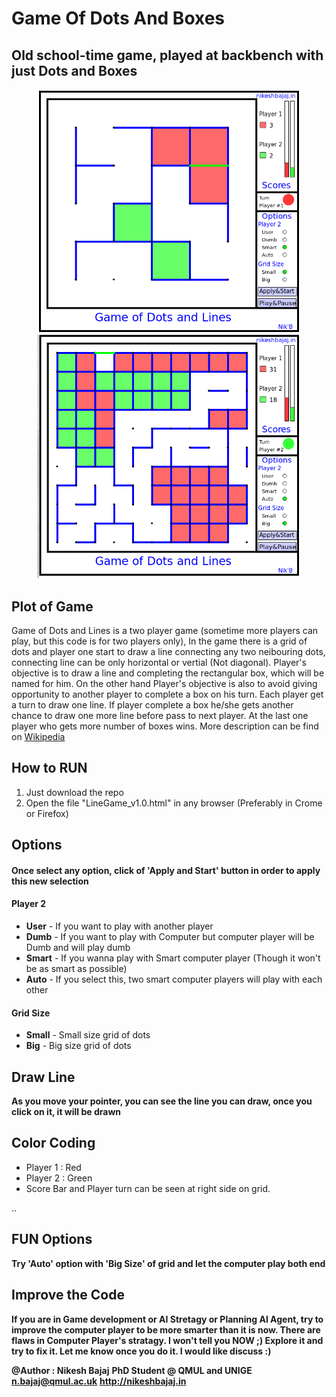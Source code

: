 # Game Of Dots And Boxes
## Old school-time game, played at backbench with just Dots and Boxes
<p align="center">
<img src="https://raw.githubusercontent.com/Nikeshbajaj/GameOfDotsAndBoxes/master/Screenshot1.png" width="420"/> <img src="https://raw.githubusercontent.com/Nikeshbajaj/GameOfDotsAndBoxes/master/Screenshot2.png" width="420"/>
</p>

## Plot of Game
Game of Dots and Lines is a two player game (sometime more players can play, but this code is for two players only), In the game there is a grid of dots and player one start to draw a line connecting any two neibouring dots, connecting line can be only horizontal or vertial (Not diagonal). Player's objective is to draw a line and completing the rectangular box, which will be named for him. On the other hand Player's objective is also to avoid giving opportunity to another player to complete a box on his turn. Each player get a turn to draw one line. If player complete a box he/she gets another chance to draw one more line before pass to next player. At the last one player who gets more number of boxes wins. More description can be find on [Wikipedia](https://en.wikipedia.org/wiki/Dots_and_Boxes)

## How to RUN
1. Just download the repo
2. Open the file "LineGame_v1.0.html" in any browser (Preferably in Crome or Firefox)

## Options
#### Once select any option, click of 'Apply and Start' button in order to apply this new selection
#### Player 2
* **User**  - If you want to play with another player
* **Dumb**  - If you want to play with Computer but computer player will be Dumb and will play dumb 
* **Smart** - If you wanna play with Smart computer player (Though it won't be as smart as possible)
* **Auto**  - If you select this, two smart computer players will play with each other

#### Grid Size
* **Small** - Small size grid of dots
* **Big**   - Big size grid of dots


## Draw Line
**As you move your pointer, you can see the line you can draw, once you click on it, it will be drawn**

## Color Coding
* Player 1 : Red
* Player 2 : Green
* Score Bar and Player turn can be seen at right side on grid.


..
## FUN Options
**Try 'Auto' option with 'Big Size' of grid and let the computer play both end**


## Improve the Code
**If you are in Game development or AI Stretagy or Planning AI Agent, try to improve the computer player to be more smarter than it is now. There are flaws in Computer Player's stratagy. I won't tell you NOW ;) Explore it and try to fix it. Let me know once you do it. I would like discuss :)**



**@Author : Nikesh Bajaj**
**PhD Student @ QMUL and UNIGE**
**n.bajaj@qmul.ac.uk**
**http://nikeshbajaj.in**
